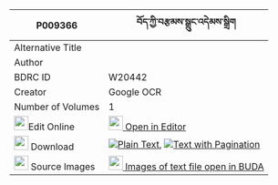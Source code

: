 |P009366|བོད་ཀྱི་བརྩམས་སྒྲུང་འདེམས་སྒྲིག 
| --- | --- 
|Alternative Title |
|Author | 
|BDRC ID | W20442
|Creator | Google OCR
|Number of Volumes| 1
|<img width="25" src="https://img.icons8.com/color/25/000000/edit-property.png">Edit Online| [<img width="25" src="https://avatars.githubusercontent.com/u/45091458?s=200&v=4"> Open in Editor](http://editor.openpecha.org/P009366)
|<img width="25" src="https://img.icons8.com/fluent/48/000000/download-2.png"/>  Download | [![](https://img.icons8.com/color/20/000000/txt.png)Plain Text](https://github.com/Openpecha/P009366/releases/download/v2/bo_kyi_tsam_drung_dem_drik_plain_P009366.zip), [![](https://img.icons8.com/color/20/000000/txt.png)Text with Pagination](https://github.com/Openpecha/P009366/releases/download/v2/bo_kyi_tsam_drung_dem_drik_pages_P009366.zip)
|<img width="25" src="https://img.icons8.com/plasticine/100/000000/pictures-folder.png"/>  Source Images | [<img width="25" src="https://library.bdrc.io/icons/BUDA-small.svg"> Images of text file open in BUDA](https://library.bdrc.io/show/bdr:W20442)